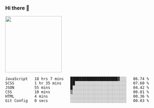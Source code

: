 ### Hi there 👋

<!--
**hwolf0610/hwolf0610** is a ✨ _special_ ✨ repository because its `README.md` (this file) appears on your GitHub profile.

Here are some ideas to get you started:

- 🔭 I’m currently working on ...
- 🌱 I’m currently learning ...
- 👯 I’m looking to collaborate on ...
- 🤔 I’m looking for help with ...
- 💬 Ask me about ...
- 📫 How to reach me: ...
- 😄 Pronouns: ...
- ⚡ Fun fact: ...
-->

<img height="180em" src="https://github-readme-stats.vercel.app/api?username=hwolf0610&show_icons=true&hide_border=true&&count_private=true&include_all_commits=true" />


<!--START_SECTION:waka-->

```text
JavaScript   18 hrs 7 mins   █████████████████████▓░░░   86.74 %
SCSS         1 hr 35 mins    ██░░░░░░░░░░░░░░░░░░░░░░░   07.60 %
JSON         55 mins         █░░░░░░░░░░░░░░░░░░░░░░░░   04.42 %
CSS          10 mins         ▒░░░░░░░░░░░░░░░░░░░░░░░░   00.81 %
HTML         4 mins          ░░░░░░░░░░░░░░░░░░░░░░░░░   00.36 %
Git Config   0 secs          ░░░░░░░░░░░░░░░░░░░░░░░░░   00.03 %
```

<!--END_SECTION:waka-->
